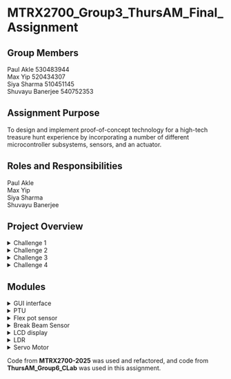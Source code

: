 # MTRX2700_Group3_ThursAM_Final_Assignment

## Group Members
Paul Akle 530483944 <br>
Max Yip 520434307 <br>
Siya Sharma 510451145 <br>
Shuvayu Banerjee 540752353 <br>

## Assignment Purpose
To design and implement proof-of-concept technology for a high-tech treasure hunt experience by incorporating a number of different
microcontroller subsystems, sensors, and an actuator.

## Roles and Responsibilities
Paul Akle <br>
Max Yip <br>
Siya Sharma <br>
Shuvayu Banerjee <br>


## Project Overview
<details>
  <summary>Challenge 1</summary>
  
  ### Triangulating the hidden planet location

  The player is tasked to locate the hidden planet by measuring the distances of the nearest 3 stars before the fuel runs out.
  
  ### How it works
  1. Users will be required to control the servos of the PTU through the GUI to adjust the lidar to point towards the correct planet.
  2. As the user moves the PTU, the GUI will display the distance and indicate whether the angle of the PTU is correct. The user will have to get the coordinates before moving onto the next planet.
  3. Once the player gets the distance or the timer runs out, the STM32 will signal the GUI to move onto the next planet.
  4. Once all the distances are obtained, it will reveal coordinates to the hidden planet.
  5. Move on to the next challenge: during the travel, the user encounters an asteroid field and is required to shoot them down.

  ### Flowchart
  *(Insert flowchart image here)*

  ### Additional Features
  - **Pop-up windows**  
    - At the beginning, to give the user the background of the game  
    - User feedback on whether the distances measured from the PTU are correct  
    - Final pop-up window directing the user to the next challenge  

  - **Chatbot**  
    - Friendly cat companion that gives hints to guide the user throughout the entire treasure hunt
  
</details>

<details>
  <summary>Challenge 2</summary>
  
  ### Asteroid Attack
  After locating the planet the player experiences an astroid field right before entering the planets atmosphere where 8 astroids must be sucessfully hit to make it to the planets surface.

  ### How it works
  1. The user will aim a laser beam and flick towards the astroid
  2. The IR beam breaker sensor will be placed on either side of the lasers path and will detect the object passing through
  3. Each time this occure one of the eight LEDs on the STM discovery board will light up untill all 8 astroids are destroyed
![Puzzle2-Paul drawio](https://github.com/user-attachments/assets/7ae7bd23-1bf2-461a-beda-083f33714b6a)


  
</details>
<details>
  <summary>Challenge 3</summary>
  
  ### Map Coordinates with Flexible Potentiometer
  After the user makes it to the surface of the planet they must now determine the correct coordinates of the crystal 

  ### How it works
  1. On a locating device there are two flexible potentiometers, one represents the x-ccordinate and the other represents the y-coordinates
  2. By applying pressure on different spots along the potentiometer will generate different values
  3. The interface will tell the user if they are closer or further from the true coordinates compared with their previous attempt
  4. After landing on the correct coordinates the display will tell the user to go to those coordinates on the grid
  5. A servo is intigrated with the determination of the correct coordinates, which when achieved will rotate 90 degrees to open the lid of the correct grid space
  6. An LDR inside this gridspace will detect the light and display a message on a LCD to retreive the crytal and place it in the hilt of the lightsaber

  ### Sersors + Actuators used
  1. 2x Flexible potentiometers
  2. Directional servo motor
  3. Light detecting resistor (LDR)
  4. Liquid-crystal Display (LCD)
  ![Puzzle3-Paul drawio](https://github.com/user-attachments/assets/e20776da-87a5-43a6-8d5b-a12ad4e82a18)

</details>

<details>
  <summary>Challenge 4</summary>

  ### Assembling the Lightsaber
  The final step in this treasure hunt is to verify that the crystal obtained from challenge 3 is the correct one.

  ### How it works
  1. User will insert the crystal into the hole inside the lightsaber hilt.
  2. The colour detection system will determine the colour of the crystal.
  3. When the user presses a button, the LED will either glow green (if a green crystal is inserted), red (if a red crystal is inserted), or remain off if no colour is detected.

</details>


## Modules
<details>
<summary>GUI interface</summary>

### Summary
This module serves as the **GUI control panel** for user interaction with the **Pan-Tilt Unit (PTU)** in Challenge 1. It provides both **control** and **feedback** for PTU servo positions via UART communication, and handles **game logic** such as planet progression, fuel consumption, and hints.

### File Structure
```
main.py                 # Entry point to launch GUI
ui/
  ├── main_window.py    # Top-level window layout
  ├── center_panel.py   # Central panel with coordinate logic
  ├── left_panel.py     # Planet info and sliders
  └── right_panel.py    # Chatbot and status indicators
core/
  ├── logic.py          # Game logic handling (planet state, validation)
  └── serial_handler.py # Serial communication with STM32
assets/
  └── images/           # UI image resources
```


### Usage
1. **Connect** STM32 board with PTU attached via USB.
2. Ensure PyQT6 installed, build version is using python3.12.1
2. In `main_window.py` (around line 31), **ensure the correct COM port** is specified for the STM32 board.
3. Run the GUI:
  ```bash
  python3 main.py
  ```

### Functionalities

- **Sliders**:  
  - Two sliders control **pan** and **tilt** angles of the servos.
  
- **Next Planet Button**:  
  - Advances to the next planet once current target is complete.

- **Calculate Coordinate Button**:  
  - Validates all 3 distances and PTU orientation for accuracy.

- **Fuel Bar**:  
  - Decreases if the player inputs incorrect distance/orientation.

- **Chatbot**:  
  - Offers hints during the treasure hunt when prompted by user.

### Valid Input

- Ensure **serial format** in `serial_handler.py` matches the STM32 firmware.
- Correct **COM port** is configured in the GUI.
- Servo positions (pan/tilt) must match pre-defined **target coordinates** (to be added).

### Functions and Modularity

- `main.py`  
  - Initializes and launches the main GUI window.

- `serial_handler.py`  
  - Handles UART communication with STM32.

- `logic.py`  
  - Contains game logic, position validation, planet progression.

- `main_window.py`  
  - Assembles all UI panels and manages layout.

- `left_panel.py`  
  - Contains sliders and planet visuals.

- `center_panel.py`  
  - Displays coordinates, fuel bar, and validation controls.

- `right_panel.py`  
  - Manages chatbot interaction and game messages.


### Testing

- **Slider Limitations**:  
  - Cannot set slider values by clicking—must be **manually dragged** to send values to STM32 correctly.

- **Chatbot Testing**:  
  - Ask for hints multiple times to confirm chatbot randomness and reliability.

- **Functional Testing**:  
  - Interact with all controls:
    - Adjust pan/tilt sliders
    - Validate coordinates
    - Use next planet button
    - Trigger fuel bar reduction
    - Request hints via chatbot
    - Ensure serial communication and game logic run smoothly

</details>

<details>
  <summary>PTU</summary>

### Summary
This module enables interfacing with the Pan-Tilt Unit through UART. It controls:
- 2 servos (pan, tilt)
- 1 LIDAR-Lite v3 distance sensor
- 3-axis gyroscope (L3G4200D)
- 3-axis accelerometer (ADXL345)
- 3-axis magnetometer (HMC5883L)

This is the main interface for Challenge 1 where users must orient servos to take accurate distance measurements.

---

### Sub-modules

#### Servo Drivers
**File**: `ptu_servo.h`

##### Usage
- `HAL_StatusTypeDef initialise_ptu_pwm(TIM_HandleTypeDef *htim1, TIM_HandleTypeDef *htim2)`  
  Initializes timers 1 & 2 for the two servos.

- `void setServoPWM(uint16_t vertical_PWM, uint16_t horizontal_PWM)`  
  Sets pan and tilt servo PWM values.

- `void servo_command_parser(SerialPort *serial_port)`  
  Debugging parser (no serialization) to directly set PWM via serial.

##### Functionalities and Features
- Servo changes are triggered by serial interrupts from the GUI.
- Both servos can be controlled simultaneously, but the GUI allows one at a time.

##### Testing
- Print statements on GUI confirm servo positioning.
- Command parser allows standalone testing (bypassing serialization).
- PWM values are clamped to slider bounds.

---

#### LIDAR
**File**: `ptu_lidar.h`

##### Usage
- `void HAL_TIM_IC_CaptureCallback(TIM_HandleTypeDef *htim)`  
  Timer callback for PWM input (auto-triggered; do not call manually).

- `uint16_t last_period`  
  Stores the most recent measured distance in mm.

##### Functionalities and Features
- Distance is updated via interrupt on each pulse from LIDAR.
- Includes median filtering for noise reduction.
- Max reading capped at 4000 mm (4 meters).

##### Testing
- Test using objects at known distances (e.g. ruler).
- Validate units (mm) and output via GUI.
- Confirm proper serialisation to GUI.

---

#### Gyroscope and Accelerometer
**File**: `ptu_i2c.h`

##### Usage
- `void initialise_ptu_i2c(I2C_HandleTypeDef *i2c)`  
  Initializes I2C interface for sensors.

- `void read_gyro_data(I2C_HandleTypeDef *i2c, int16_t *yaw, int16_t *pitch, int16_t *roll)`  
  Reads gyroscope data.

- `void read_accel_data(I2C_HandleTypeDef *i2c, int16_t *acc_x, int16_t *acc_y, int16_t *acc_z)`  
  Reads accelerometer data.

##### Notes
- Currently unused, but intended for future Kalman filtering to estimate tilt.
- Will replace GUI dials with real-world orientation estimates.

##### Testing
- Output raw data via serial for verification.
- Connect to GUI and confirm readable, filtered data.
- Filter test: output should be ~0 if signal frequency < half window size.

---

#### Helper Modules

**`filters.h`**
- `void initFilters(Filter *filters, uint16_t init_value)`  
  Initializes sliding window filters.

- `uint16_t getMedian(Filter* filter, uint16_t new_value)`  
  Computes median-filtered output.

- `uint16_t getMovingAverage(Filter* filter, uint16_t new_value)`  
  Computes moving average output.

**`ptu_definitions.h`**
- Contains all sensor register mappings and I2C constants.

**`serial.h and serialisation.h`**
- Packs all sensor data and sends it to the GUI.
- Uses sentinel bytes and headers for reliable parsing.

</details>


<details>
  <summary>Flex pot sensor</summary>
  
### Flexible Potentiometer (flexpot.c)
### Summary
This module configures ADC1 on PC0 (IN6) and PC2 (IN8) to read two flexible potentiometers. It provides a simple API to initialise the ADC hardware and to perform one-shot conversions on a given channel, mapping the 12-bit raw value into a discrete “position” from 1 to 6 or 0 for no-touch.
### Usage
At first ‘FlexPot_Init();’ is called to enable clocks, calibrate the ADC, and initialise the flexible potentiometers. Whenever a reading on one of the potentiometers is required, the file calls ‘uint8_t pos = FlexPot_GetPosition(channel);’ where channel is 6 for PC0 or 8 for PC2. Therefore, the returning value position will be 0 if no touch (raw < NO_TOUCH_THRESHOLD) or a value 1 to 6 corresponding to changing positions of pressure along the potentiometer. 
### Valid Input
The channel must be one of 6, which reads PC0 (ADC_IN6) or 8 which reads PC2 (ADC_IN8). Internally, any raw ADC counts < 100 are treated as “no-touch”. Raw counts ≥ 100 are linearly mapped to positions 1 to 6 along the length of the potentiometer – 1 being at the base and 6 being at the top.
### Functions and Modularity
The ‘void FlexPot_Init(void)’ function enables GPIOC & ADC12 clocks and sets PC0 and PC2 to analog mode. It also powers up, calibrates, and enables analog to digital conversion to occur (ADC1).
Following this ‘uint8_t FlexPot_GetPosition(uint8_t channel)’ selects the channel in SQR1 and starts each ADC conversion and waiting for the end of the conversion begin the next one. The it reads ADC1->DR which applies a threshold check and maps the 4095 flexible potentiometer steps into 7 values, 0 to 6.
### Testing
In order to test edge cases, the potentiometer is left untouched where it should read 0. Then for the other values the potentiometer is touched at endpoints where it should read 1 or 6.
To test the core codes integration with the main file for the puzzle design print both X/Y positions over UART every interval and confirm the displayed numbers match your physical presses.

  
</details>

<details>
  <summary>Break Beam Sensor </summary>
  
### IR Beam Breaker Sensor (beam.c)
  
### Summary
This module configures PC1 as an EXTI1 (falling‐edge) interrupt input to detect when an IR beam is broken. Each beam break increments a counter (`beam_count`, up to 8) and lights the corresponding Discovery-board LED (PE8…PE15). A simple API lets you query or reset the count (and LEDs).
### Usage
1. Initialization
At the start of your program, call `Beam_Init();`
This:
- Enables GPIOC and GPIOE clocks
- Configures PC1 as an EXTI1 input with falling-edge interrupt
- Enables EXTI1 interrupt in NVIC
- Sets up PE8–PE15 as outputs for LED indication

2. Reading the Count
In your application code, use:
`uint8_t n = Beam_GetCount();`
This returns the number of beam breaks detected so far (max 8).

2. Resetting the Count and LEDs
To reset the counter and turn off LEDs:
`Beam_ResetCount();`

### Valid Input
- An object must break the IR beam, pulling PC1 low and triggering a falling edge.
- Only transitions from high to low increment `beam_count` (debounced via hardware or design).
- The counter saturates at 8; additional breaks do not increase the count or light further LEDs.
- No input (i.e., beam never broken) is treated as a failure condition in the game.


### Functions and Modularity
- `void Beam_Init(void)`
Initializes GPIOC and GPIOE. Configures PC1 for EXTI1 (falling edge) and sets PE8–PE15 as LED outputs.
- `uint8_t Beam_GetCount(void)`
Returns the current value of beam_count.
- `void Beam_ResetCount(void)`
Resets beam_count to 0 and turns off all LEDs.
- `void HAL_GPIO_EXTI_Callback(uint16_t GPIO_Pin)`
Called automatically by HAL on EXTI interrupts. If the pin is PC1 and it reads low:
  - Increments `beam_count` (if < 8)
  - Lights the corresponding LED (PE8 + count index)


### Testing
To test the boundary conditions the beam breaks more than eight times which should result in no further LEDs lighting up or overflow to occur.
To test integration the main file code with the flex-pot code is tested to ensure the two modules operate without interfering (e.g. ADC vs EXTI).
1. Boundary Test:
Trigger the beam more than 8 times. The count should stop incrementing and no extra LEDs should light.

2. Integration Test:
Run the beam module alongside other sensor modules (e.g., Flex Potentiometer using ADC). Verify:
    - EXTI and ADC operate independently.
    - No conflicts or race conditions between modules.



  
</details>

<details>
  <summary>LCD display</summary>
  
  ### Summary
  
  This module provides an interface for controlling a 16x2 HD44780-compatible LCD over I2C using STM32 HAL libraries. It uses an I2C I/O expander (e.g., PCF8574) to communicate with the LCD in 4-bit mode. This reduces GPIO usage and simplifies wiring, ideal for STM32CubeMX-based projects.

The module allows for easy initialization, cursor control, string display, and command-level manipulation. 

The LCD is connected to GPIO port D using the following pin mapping:
- GND --> GND
- VDD --> 5V
- SCL --PA6
- SDA --> PA7

The module is designed for portability and ease of integration with STM32CubeMX-based projects.

  ### Usage

#### 1. Initialize GPIO in STM32CubeMX

Enable GPIOD and configure PD8–PD14 as output push-pull with no pull-up/pull-down.

#### 2. Include the module
In main.c or any relevant source file:
`#include "lcd.h"`


#### 3. Include the module
Initialize LCD in your main function
`lcd_init();
lcd_clear();
lcd_print("Hello, STM32!");`


  ### Valid Input
1. Rows: 0 or 1
2. Columns: 0 to 15
3. Characters: Standard ASCII text (the LCD does not support Unicode)
4. Strings: Null-terminated (char *), max 16 characters per line (extra characters wrap if not managed)

  ### Functions 

- `void lcd_init(void)`
Initializes the LCD in 4-bit mode.

- `void lcd_clear(void)`
Clears the LCD display.

- `void lcd_set_cursor(uint8_t row, uint8_t col)`
Sets the cursor to the specified row and column.

- `void lcd_print(char *str)`
Prints a null-terminated string to the LCD.

- `void lcd_cmd(uint8_t cmd)`
Sends a raw command byte directly to the LCD controller.

- `void lcd_data(uint8_t data)`
Sends a raw data byte (ASCII character) to be displayed.




  ### Modularity
All functions are isolated and well-documented in `lcd.c` and `lcd.h`. The module does not depend on other parts of the project and uses only HAL GPIO functions.

  ### Testing 
1. Confirm the LCD initializes and displays static text using lcd_print().
2. Test cursor positioning using lcd_set_cursor(row, col).

3. Clear the display and update with new values dynamically.

#### Debug Tips
1. Check contrast voltage on V0 (usually via potentiometer).
2. Ensure RW is grounded for write-only mode or correctly toggled.
3. Use an oscilloscope or logic analyzer to confirm Enable (EN) pulse timing if LCD does not respond.


</details>
<details>
  <summary>LDR</summary>

### Summary
This module uses an LDR (Light Dependent Resistor) for two purposes:
1. **Light Detection**  
   - Measures ambient brightness.
   - Compares against a preset threshold to trigger logic changes.

2. **Colour Detection**  
   - Detects the amount of reflected light when red, green, and blue LEDs are sequentially illuminated.
   - Determines the dominant reflected wavelength to identify the surface colour.

---

### Sub-modules

#### Colour Detection State Machine  
**File**: `colour_detector.h`

##### Description
A state machine implemented via `switch-case` inside a timer callback:
- **States**:  
  `INIT → RED_ON → READ_RED → GREEN_ON → READ_GREEN → BLUE_ON → READ_BLUE → DETECT_COLOUR`

- **Calibration**:  
  On first run (`calibrate = 0`), records initial ambient brightness to normalize readings.

- **Debugging**:  
  When colour is detected, an optional final state transmits a string over serial for monitoring.

##### Usage
- Timer interrupt calls the `handleStateMachine()` function at a fixed interval.
- LED GPIOs are toggled within each state to control colour sequencing.

---

#### ADC Functions  
**File**: `adc.c`

##### Core Functions
- `void initialiseSingleADC()`  
  Manually configures ADC1 to single-shot mode.

- `uint16_t singleReadADC()`  
  Performs a one-time read of the ADC value, used in the colour detection state machine.

##### Optional Utilities
- `void continuousReadSingleChannelADC()`  
  Continuously polls a single ADC channel in a blocking loop using the `ISR` register.

- `void SingleReadMultiChannelADC()`  
  Reads multiple channels on the same ADC (currently unused in this module but available for expansion).

---

### Functionalities and Features
- Ambient light detection with threshold-triggered variable setting.
- RGB LED-controlled surface reflection sensing to classify colours.
- Compact state machine for cyclic LED control and ADC reading.
- Lightweight implementation using timer-driven ADC sampling.

---

### Usage

```c
int main(void) {
    enableGPIODLEDS();
    enableGPIOClocks();

    serialInitialise(BAUD_115200, &USART1_PORT, 0x00);

    initialiseSingleADC();

    // Start colour detection state machine on timer callback
    setTIM2Callback(&handleStateMachine);
    init_TIM2(50); // Timer interval set to 50ms
}
```

---

### Testing
- Use serial output to confirm detection states and transitions.
- Calibrate under various lighting conditions to test ambient compensation.
- Use known-colour surfaces and compare detection accuracy.
- Evaluate ADC signal stability under continuous and single-shot reads.

</details>

<details>
  <summary>Servo Motor</summary>

  ### Summary


  ### Usage


  ### Valid Input


  ### Functions and Modularity


  ### Testing 


  ### Notes

</details>


Code from **MTRX2700-2025** was used and refactored, and code from **ThursAM_Group6_CLab** was used in this assignment.
